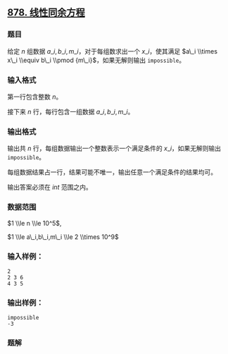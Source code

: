## [878\. 线性同余方程](https://www.acwing.com/problem/content/880/)

### 题目

给定 $n$ 组数据 $a\_i,b\_i,m\_i$，对于每组数求出一个 $x\_i$，使其满足 $a\_i \\times x\_i \\equiv b\_i \\pmod {m\_i}$，如果无解则输出 `impossible`。

### 输入格式

第一行包含整数 $n$。

接下来 $n$ 行，每行包含一组数据 $a\_i,b\_i,m\_i$。

### 输出格式

输出共 $n$ 行，每组数据输出一个整数表示一个满足条件的 $x\_i$，如果无解则输出 `impossible`。

每组数据结果占一行，结果可能不唯一，输出任意一个满足条件的结果均可。

输出答案必须在 $int$ 范围之内。

### 数据范围

$1 \\le n \\le 10^5$,

$1 \\le a\_i,b\_i,m\_i \\le 2 \\times 10^9$

### 输入样例：

```
2
2 3 6
4 3 5
```

### 输出样例：

```
impossible
-3
```

### 题解

